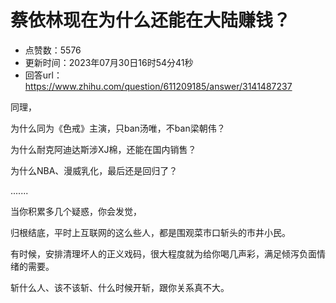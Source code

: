 # 蔡依林现在为什么还能在大陆赚钱？
- 点赞数：5576
- 更新时间：2023年07月30日16时54分41秒
- 回答url：https://www.zhihu.com/question/611209185/answer/3141487237
<body>
 <p data-pid="fZrwWGIQ">同理，</p>
 <p data-pid="YuRlDwL7">为什么同为《色戒》主演，只ban汤唯，不ban梁朝伟？</p>
 <p data-pid="GJqE7LYT">为什么耐克阿迪达斯涉XJ棉，还能在国内销售？</p>
 <p data-pid="PuBTYRO3">为什么NBA、漫威乳化，最后还是回归了？</p>
 <p data-pid="5lm0APgd">.......</p>
 <p data-pid="qvhxv6U9">当你积累多几个疑惑，你会发觉，</p>
 <p data-pid="JOOrIqbz">归根结底，平时上互联网的这么些人，都是围观菜市口斩头的市井小民。</p>
 <p data-pid="4S5JoKe1">有时候，安排清理坏人的正义戏码，很大程度就为给你喝几声彩，满足倾泻负面情绪的需要。</p>
 <p data-pid="g5Ym5F09">斩什么人、该不该斩、什么时候开斩，跟你关系真不大。</p>
</body>